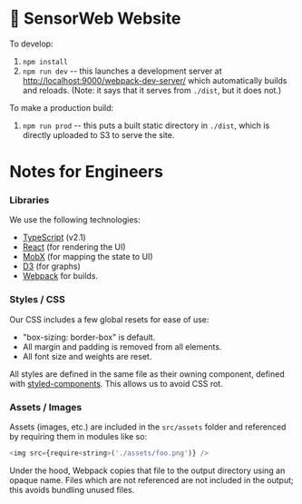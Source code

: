 # 📱 SensorWeb Website

To develop:

1. `npm install`
2. `npm run dev` -- this launches a development server at <http://localhost:9000/webpack-dev-server/> which automatically builds and reloads. (Note: it says that it serves from `./dist`, but it does not.)

To make a production build:

1. `npm run prod` -- this puts a built static directory in `./dist`, which is directly uploaded to S3 to serve the site.

# Notes for Engineers

### Libraries

We use the following technologies:

- [TypeScript](https://www.typescriptlang.org) (v2.1)
- [React](https://facebook.github.io/react/) (for rendering the UI)
- [MobX](https://mobx.js.org) (for mapping the state to UI)
- [D3](https://d3js.org) (for graphs)
- [Webpack](https://webpack.js.org) for builds.

### Styles / CSS

Our CSS includes a few global resets for ease of use:

- "box-sizing: border-box" is default.
- All margin and padding is removed from all elements.
- All font size and weights are reset.

All styles are defined in the same file as their owning component, defined with [styled-components](https://styled-components.com). This allows us to avoid CSS rot.

### Assets / Images

Assets (images, etc.) are included in the `src/assets` folder and referenced by requiring them in modules like so:

```js
<img src={require<string>('./assets/foo.png')} />
```

Under the hood, Webpack copies that file to the output directory using an opaque name. Files which are not referenced are not included in the output; this avoids bundling unused files.

